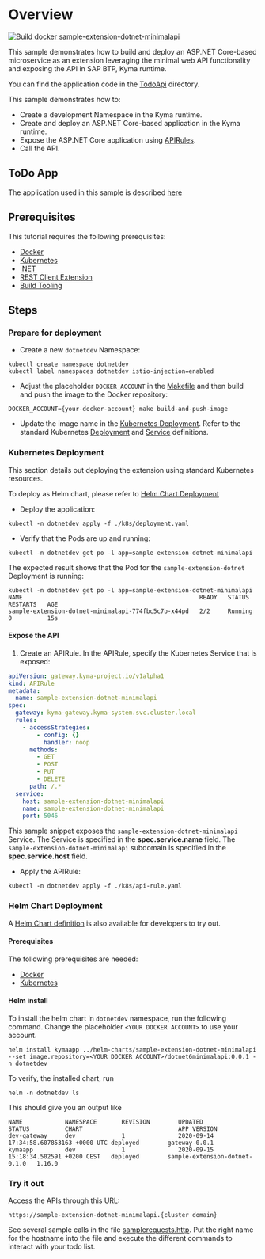 # Overview

[![Build docker sample-extension-dotnet-minimalapi](https://github.com/SAP-samples/kyma-runtime-extension-samples/actions/workflows/build-docker-sample-extension-dotnet-minimalapi.yml/badge.svg?branch=main)](https://github.com/SAP-samples/kyma-runtime-extension-samples/actions/workflows/build-docker-sample-extension-dotnet-minimalapi.yml)

This sample demonstrates how to build and deploy an ASP.NET Core-based microservice as an extension leveraging the minimal web API functionality and exposing the API in SAP BTP, Kyma runtime.

You can find the application code in the [TodoApi](./TodoApi) directory.

This sample demonstrates how to:

* Create a development Namespace in the Kyma runtime.
* Create and deploy an ASP.NET Core-based application in the Kyma runtime.
* Expose the ASP.NET Core application using [APIRules](https://kyma-project.io/docs/kyma/latest/05-technical-reference/00-custom-resources/apix-01-apirule/#documentation-content).
* Call the API.

## ToDo App

The application used in this sample is described [here](https://docs.microsoft.com/aspnet/core/tutorials/min-web-api?view=aspnetcore-6.0&tabs=visual-studio)

## Prerequisites

This tutorial requires the following prerequisites:

* [Docker](../prerequisites/README.md#docker)
* [Kubernetes](../prerequisites/README.md#kubernetes)
* [.NET](../prerequisites/README.md#net)
* [REST Client Extension](../prerequisites/README.md#rest-clients)
* [Build Tooling](../prerequisites/README.md#build-tooling)

## Steps

### Prepare for deployment

* Create a new `dotnetdev` Namespace:

```shell
kubectl create namespace dotnetdev
kubectl label namespaces dotnetdev istio-injection=enabled
```

* Adjust the placeholder `DOCKER_ACCOUNT` in the [Makefile](Makefile) and then build and push the image to the Docker repository:

```shell
DOCKER_ACCOUNT={your-docker-account} make build-and-push-image
```

* Update the image name in the [Kubernetes Deployment](k8s/deployment.yaml). Refer to the standard Kubernetes [Deployment](https://kubernetes.io/docs/concepts/workloads/controllers/deployment/) and [Service](https://kubernetes.io/docs/concepts/services-networking/service/) definitions.

### Kubernetes Deployment

This section details out deploying the extension using standard Kubernetes resources.

To deploy as Helm chart, please refer to [Helm Chart Deployment](#helm-chart-deployment)

* Deploy the application:

```shell
kubectl -n dotnetdev apply -f ./k8s/deployment.yaml
```

* Verify that the Pods are up and running:

```shell
kubectl -n dotnetdev get po -l app=sample-extension-dotnet-minimalapi
```

The expected result shows that the Pod for the `sample-extension-dotnet` Deployment is running:

```shell
kubectl -n dotnetdev get po -l app=sample-extension-dotnet-minimalapi
NAME                                                  READY   STATUS    RESTARTS   AGE
sample-extension-dotnet-minimalapi-774fbc5c7b-x44pd   2/2     Running   0          15s
```

#### Expose the API

1. Create an APIRule. In the APIRule, specify the Kubernetes Service that is exposed:

```yaml
apiVersion: gateway.kyma-project.io/v1alpha1
kind: APIRule
metadata:
  name: sample-extension-dotnet-minimalapi
spec:
  gateway: kyma-gateway.kyma-system.svc.cluster.local
  rules:
    - accessStrategies:
        - config: {}
          handler: noop
      methods:
        - GET
        - POST
        - PUT
        - DELETE
      path: /.*
  service:
    host: sample-extension-dotnet-minimalapi
    name: sample-extension-dotnet-minimalapi
    port: 5046
```  

This sample snippet exposes the `sample-extension-dotnet-minimalapi` Service. The Service is specified in the **spec.service.name** field.
The `sample-extension-dotnet-minimalapi` subdomain is specified in the **spec.service.host** field.

* Apply the APIRule:

```shell
kubectl -n dotnetdev apply -f ./k8s/api-rule.yaml
```

### Helm Chart Deployment

A [Helm Chart definition](../helm-charts/sample-extension-dotnet/README.md) is also available for developers to try out.

#### Prerequisites

The following prerequisites are needed:

* [Docker](../prerequisites/README.md#docker)
* [Kubernetes](../prerequisites/README.md#kubernetes)

#### Helm install

To install the helm chart in `dotnetdev` namespace, run the following command. Change the placeholder `<YOUR DOCKER ACCOUNT>` to use your account.

```shell
helm install kymaapp ../helm-charts/sample-extension-dotnet-minimalapi --set image.repository=<YOUR DOCKER ACCOUNT>/dotnet6minimalapi:0.0.1 -n dotnetdev
```

To verify, the installed chart, run

```shell
helm -n dotnetdev ls
```

This should give you an output like

```shell
NAME            NAMESPACE       REVISION        UPDATED                                 STATUS          CHART                           APP VERSION
dev-gateway     dev             1               2020-09-14 17:34:58.607853163 +0000 UTC deployed        gateway-0.0.1
kymaapp         dev             1               2020-09-15 15:18:34.502591 +0200 CEST   deployed        sample-extension-dotnet-0.1.0   1.16.0
```

### Try it out

Access the APIs through this URL:

```shell
https://sample-extension-dotnet-minimalapi.{cluster domain}
```

See several sample calls in the file [samplerequests.http](samplerequests.http). Put the right name for the hostname into the file and execute the different commands to interact with your todo list.

